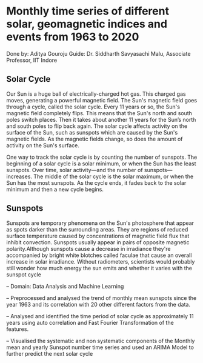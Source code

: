 # Monthly time series of different solar, geomagnetic indices and events from 1963 to 2020

Done by: Aditya Gouroju
Guide: Dr. Siddharth Savyasachi Malu, Associate Professor, IIT Indore

## Solar Cycle
Our Sun is a huge ball of electrically-charged hot gas. This charged gas moves, generating a powerful magnetic field. The Sun's magnetic field goes through a cycle, called the solar cycle. Every 11 years or so, the Sun's magnetic field completely flips. This means that the Sun's north and south poles switch places. Then it takes about another 11 years for the Sun’s north and south poles to flip back again. The solar cycle affects activity on the surface of the Sun, such as sunspots which are caused by the Sun's magnetic fields. As the magnetic fields change, so does the amount of activity on the Sun's surface.

One way to track the solar cycle is by counting the number of sunspots. The beginning of a solar cycle is a solar minimum, or when the Sun has the least sunspots. Over time, solar activity—and the number of sunspots—increases. The middle of the solar cycle is the solar maximum, or when the Sun has the most sunspots. As the cycle ends, it fades back to the solar minimum and then a new cycle begins.

## Sunspots
Sunspots are temporary phenomena on the Sun's photosphere that appear as spots darker than the surrounding areas. They are regions of reduced surface temperature caused by concentrations of magnetic field flux that inhibit convection. Sunspots usually appear in pairs of opposite magnetic polarity.Although sunspots cause a decrease in irradiance they're accompanied by bright white blotches called faculae that cause an overall increase in solar irradiance. Without radiometers, scientists would probably still wonder how much energy the sun emits and whether it varies with the sunspot cycle

– Domain: Data Analysis and Machine Learning


– Preprocessed and analysed the trend of monthly mean sunspots since the year 1963 and its correlation
with 20 other different factors from the data.


– Analysed and identified the time period of solar cycle as approximately 11 years using auto correlation
and Fast Fourier Transformation of the features.


– Visualised the systematic and non systematic components of the Monthly mean and yearly Sunspot
number time series and used an ARIMA Model to further predict the next solar cycle
